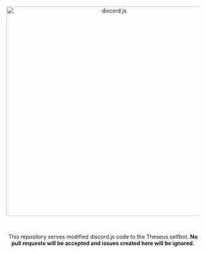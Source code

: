 <div align="center">
  <br />
  <p>
    <a href="https://discord.js.org"><img src="https://discord.js.org/static/logo.svg" width="546" alt="discord.js" /></a>
  </p>
  <br />
  <p>
    This repository serves modified discord.js code to the Theseus selfbot. <b>No pull requests will be accepted and issues created here will be ignored.</b>
  </p>
</div>

